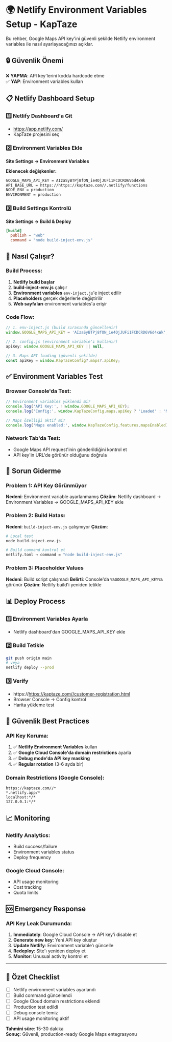 # 🌍 Netlify Environment Variables Setup - KapTaze

Bu rehber, Google Maps API key'ini güvenli şekilde Netlify environment variables ile nasıl ayarlayacağınızı açıklar.

## 🔒 Güvenlik Önemi

❌ **YAPMA**: API key'lerini kodda hardcode etme  
✅ **YAP**: Environment variables kullan

## 📋 Netlify Dashboard Setup

### 1️⃣ Netlify Dashboard'a Git
- https://app.netlify.com/
- KapTaze projesini seç

### 2️⃣ Environment Variables Ekle
**Site Settings → Environment Variables**

**Eklenecek değişkenler:**
```bash
GOOGLE_MAPS_API_KEY = AIzaSyBTPj8fON_ie4OjJUFi1FCDCRD6V6d4xWk
API_BASE_URL = https://https://kaptaze.com//.netlify/functions  
NODE_ENV = production
ENVIRONMENT = production
```

### 3️⃣ Build Settings Kontrolü
**Site Settings → Build & Deploy**

```toml
[build]
  publish = "web"
  command = "node build-inject-env.js"
```

## 🔧 Nasıl Çalışır?

### Build Process:
1. **Netlify build başlar**
2. **build-inject-env.js** çalışır
3. **Environment variables** `env-inject.js`'e inject edilir  
4. **Placeholders** gerçek değerlerle değiştirilir
5. **Web sayfaları** environment variables'a erişir

### Code Flow:
```javascript
// 1. env-inject.js (build sırasında güncellenir)
window.GOOGLE_MAPS_API_KEY = 'AIzaSyBTPj8fON_ie4OjJUFi1FCDCRD6V6d4xWk';

// 2. config.js (environment variable'ı kullanır)
apiKey: window.GOOGLE_MAPS_API_KEY || null,

// 3. Maps API loading (güvenli şekilde)
const apiKey = window.KapTazeConfig?.maps?.apiKey;
```

## ✅ Environment Variables Test

### Browser Console'da Test:
```javascript
// Environment variables yüklendi mi?
console.log('API Key:', !!window.GOOGLE_MAPS_API_KEY);
console.log('Config:', window.KapTazeConfig.maps.apiKey ? 'Loaded' : 'Missing');

// Maps özelliği aktif mi?
console.log('Maps enabled:', window.KapTazeConfig.features.mapsEnabled);
```

### Network Tab'da Test:
- Google Maps API request'inin gönderildiğini kontrol et
- API key'in URL'de görünür olduğunu doğrula

## 🚨 Sorun Giderme

### Problem 1: API Key Görünmüyor
**Nedeni**: Environment variable ayarlanmamış
**Çözüm**: Netlify dashboard → Environment Variables → GOOGLE_MAPS_API_KEY ekle

### Problem 2: Build Hatası
**Nedeni**: `build-inject-env.js` çalışmıyor
**Çözüm**: 
```bash
# Local test
node build-inject-env.js

# Build command kontrol et
netlify.toml → command = "node build-inject-env.js"
```

### Problem 3: Placeholder Values
**Nedeni**: Build script çalışmadı
**Belirti**: Console'da `%%GOOGLE_MAPS_API_KEY%%` görünür
**Çözüm**: Netlify build'i yeniden tetikle

## 📊 Deploy Process

### 1️⃣ Environment Variables Ayarla
- Netlify dashboard'dan GOOGLE_MAPS_API_KEY ekle

### 2️⃣ Build Tetikle  
```bash
git push origin main
# veya
netlify deploy --prod
```

### 3️⃣ Verify
- https://https://kaptaze.com//customer-registration.html
- Browser Console → Config kontrol
- Harita yükleme test

## 🔐 Güvenlik Best Practices

### API Key Koruma:
1. ✅ **Netlify Environment Variables** kullan
2. ✅ **Google Cloud Console'da domain restrictions** ayarla  
3. ✅ **Debug mode'da API key masking**
4. ✅ **Regular rotation** (3-6 ayda bir)

### Domain Restrictions (Google Console):
```
https://kaptaze.com//*
*.netlify.app/*
localhost:*/*
127.0.0.1:*/*
```

## 📈 Monitoring

### Netlify Analytics:
- Build success/failure
- Environment variables status
- Deploy frequency

### Google Cloud Console:
- API usage monitoring  
- Cost tracking
- Quota limits

## 🆘 Emergency Response

### API Key Leak Durumunda:
1. **Immediately**: Google Cloud Console → API key'i disable et
2. **Generate new key**: Yeni API key oluştur
3. **Update Netlify**: Environment variable'ı güncelle  
4. **Redeploy**: Site'ı yeniden deploy et
5. **Monitor**: Unusual activity kontrol et

---

## 🎯 Özet Checklist

- [ ] Netlify environment variables ayarlandı
- [ ] Build command güncellendi  
- [ ] Google Cloud domain restrictions eklendi
- [ ] Production test edildi
- [ ] Debug console temiz
- [ ] API usage monitoring aktif

**Tahmini süre**: 15-30 dakika  
**Sonuç**: Güvenli, production-ready Google Maps entegrasyonu